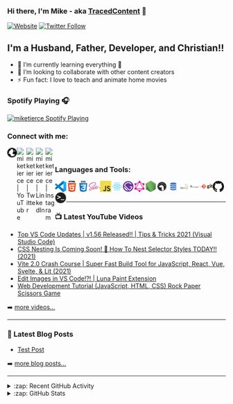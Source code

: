 ### Hi there, I'm Mike - aka [TracedContent][website] 👋

[![Website](https://img.shields.io/endpoint?color=sucess&label=TracedContent.App&style=for-the-badge&url=https%3A%2F%2Fus-central1-tc-cloud.cloudfunctions.net%2FgitBadge)](https://miketierce.com)
[![Twitter Follow](https://img.shields.io/twitter/follow/miketierce?color=1DA1F2&logo=twitter&style=for-the-badge)](https://twitter.com/intent/follow?original_referer=https%3A%2F%2Fgithub.com%2Fmiketierce&screen_name=miketierce)

## I'm a Husband, Father, Developer, and Christian!!

- 🌱 I’m currently learning everything 🤣
- 👯 I’m looking to collaborate with other content creators
- ⚡ Fun fact: I love to teach and animate home movies

### Spotify Playing 🎧

[<img src="https://now-playing-miketierce.vercel.app/api/spotify-playing" alt="miketierce Spotify Playing" width="350" />](https://open.spotify.com/user/swyqyimdc12jajde4vpwd2x1b)

### Connect with me:

[<img align="left" alt="miketierce.com" width="22px" src="https://raw.githubusercontent.com/iconic/open-iconic/master/svg/globe.svg" />][website]
[<img align="left" alt="miketierce | YouTube" width="22px" src="https://cdn.jsdelivr.net/npm/simple-icons@v3/icons/youtube.svg" />][youtube]
[<img align="left" alt="miketierce | Twitter" width="22px" src="https://cdn.jsdelivr.net/npm/simple-icons@v3/icons/twitter.svg" />][twitter]
[<img align="left" alt="miketierce | LinkedIn" width="22px" src="https://cdn.jsdelivr.net/npm/simple-icons@v3/icons/linkedin.svg" />][linkedin]
[<img align="left" alt="miketierce | Instagram" width="22px" src="https://cdn.jsdelivr.net/npm/simple-icons@v3/icons/instagram.svg" />][instagram]

<br />

### Languages and Tools:

[<img align="left" alt="Visual Studio Code" width="26px" src="https://raw.githubusercontent.com/github/explore/80688e429a7d4ef2fca1e82350fe8e3517d3494d/topics/visual-studio-code/visual-studio-code.png" />][webdevplaylist]
[<img align="left" alt="HTML5" width="26px" src="https://raw.githubusercontent.com/github/explore/80688e429a7d4ef2fca1e82350fe8e3517d3494d/topics/html/html.png" />][webdevplaylist]
[<img align="left" alt="CSS3" width="26px" src="https://raw.githubusercontent.com/github/explore/80688e429a7d4ef2fca1e82350fe8e3517d3494d/topics/css/css.png" />][cssplaylist]
[<img align="left" alt="Sass" width="26px" src="https://raw.githubusercontent.com/github/explore/80688e429a7d4ef2fca1e82350fe8e3517d3494d/topics/sass/sass.png" />][cssplaylist]
[<img align="left" alt="JavaScript" width="26px" src="https://raw.githubusercontent.com/github/explore/80688e429a7d4ef2fca1e82350fe8e3517d3494d/topics/javascript/javascript.png" />][jsplaylist]
[<img align="left" alt="React" width="26px" src="https://raw.githubusercontent.com/github/explore/80688e429a7d4ef2fca1e82350fe8e3517d3494d/topics/react/react.png" />][reactplaylist]
[<img align="left" alt="Gatsby" width="26px" src="https://raw.githubusercontent.com/github/explore/e94815998e4e0713912fed477a1f346ec04c3da2/topics/gatsby/gatsby.png" />][webdevplaylist]
[<img align="left" alt="GraphQL" width="26px" src="https://raw.githubusercontent.com/github/explore/80688e429a7d4ef2fca1e82350fe8e3517d3494d/topics/graphql/graphql.png" />][webdevplaylist]
[<img align="left" alt="Node.js" width="26px" src="https://raw.githubusercontent.com/github/explore/80688e429a7d4ef2fca1e82350fe8e3517d3494d/topics/nodejs/nodejs.png" />][webdevplaylist]
[<img align="left" alt="Deno" width="26px" src="https://raw.githubusercontent.com/github/explore/361e2821e2dea67711cde99c9c40ed357061cf27/topics/deno/deno.png" />][webdevplaylist]
[<img align="left" alt="SQL" width="26px" src="https://raw.githubusercontent.com/github/explore/80688e429a7d4ef2fca1e82350fe8e3517d3494d/topics/sql/sql.png" />][webdevplaylist]
[<img align="left" alt="MySQL" width="26px" src="https://raw.githubusercontent.com/github/explore/80688e429a7d4ef2fca1e82350fe8e3517d3494d/topics/mysql/mysql.png" />][webdevplaylist]
[<img align="left" alt="MongoDB" width="26px" src="https://raw.githubusercontent.com/github/explore/80688e429a7d4ef2fca1e82350fe8e3517d3494d/topics/mongodb/mongodb.png" />][webdevplaylist]
[<img align="left" alt="Git" width="26px" src="https://raw.githubusercontent.com/github/explore/80688e429a7d4ef2fca1e82350fe8e3517d3494d/topics/git/git.png" />][webdevplaylist]
[<img align="left" alt="GitHub" width="26px" src="https://raw.githubusercontent.com/github/explore/78df643247d429f6cc873026c0622819ad797942/topics/github/github.png" />][webdevplaylist]
[<img align="left" alt="Terminal" width="26px" src="https://raw.githubusercontent.com/github/explore/80688e429a7d4ef2fca1e82350fe8e3517d3494d/topics/terminal/terminal.png" />][webdevplaylist]

<br />
<br />

---

### 📺 Latest YouTube Videos

<!-- YOUTUBE:START -->

- [Top VS Code Updates | v1.56 Released!! | Tips & Tricks 2021 (Visual Studio Code)](https://www.youtube.com/watch?v=t4_h9DBF2hE)
- [CSS Nesting Is Coming Soon! 🤯 How To Nest Selector Styles TODAY!! (2021)](https://www.youtube.com/watch?v=V7Xinz27XQA)
- [Vite 2.0 Crash Course | Super Fast Build Tool for JavaScript, React, Vue, Svelte, & Lit (2021)](https://www.youtube.com/watch?v=LQQ3CR2JTX8)
- [Edit Images in VS Code!?! | Luna Paint Extension](https://www.youtube.com/watch?v=I_6bZQZheC0)
- [Web Development Tutorial (JavaScript, HTML, CSS) Rock Paper Scissors Game](https://www.youtube.com/watch?v=P_H4_miTKsI)
<!-- YOUTUBE:END -->

➡️ [more videos...](https://youtube.com/miketierce)

---

### 📕 Latest Blog Posts

<!-- BLOG-POST-LIST:START -->
- [Test Post](https://dev.to/miketierce/test-post-33e4)
<!-- BLOG-POST-LIST:END -->

➡️ [more blog posts...](https://miketierce.com)

---

<details>
  <summary>:zap: Recent GitHub Activity</summary>

<!--START_SECTION:activity-->

1. ❌ Closed PR [#1](https://github.com/miketierce/spotify-now-playing/pull/1) in [miketierce/spotify-now-playing](https://github.com/miketierce/spotify-now-playing)
2. 🗣 Commented on [#1](https://github.com/miketierce/spotify-now-playing/issues/1) in [miketierce/spotify-now-playing](https://github.com/miketierce/spotify-now-playing)
3. ❗️ Closed issue [#8](https://github.com/miketierce/free-developer-resources/issues/8) in [miketierce/free-developer-resources](https://github.com/miketierce/free-developer-resources)
4. 🗣 Commented on [#8](https://github.com/miketierce/free-developer-resources/issues/8) in [miketierce/free-developer-resources](https://github.com/miketierce/free-developer-resources)
5. 🗣 Commented on [#7](https://github.com/miketierce/free-developer-resources/issues/7) in [miketierce/free-developer-resources](https://github.com/miketierce/free-developer-resources)
<!--END_SECTION:activity-->

</details>

<details>
  <summary>:zap: GitHub Stats</summary>

  <img align="left" alt="miketierce's GitHub Stats" src="https://github-readme-stats.miketierce.vercel.app/api?username=miketierce&show_icons=true&hide_border=true" />

</details>

[website]: https://tracedcontent.app
[course]: http://tracedcontent.app/welcome
[twitter]: https://twitter.com/tracedcontent
[youtube]: https://youtube.com/tracedcontent
[instagram]: https://instagram.com/miketierce
[linkedin]: https://linkedin.com/in/miketierce
[webdevplaylist]: https://www.youtube.com/playlist?list=PLkwxH9e_vrAJ0WbEsFA9W3I1W-g_BTsbt
[jsplaylist]: https://www.youtube.com/playlist?list=PLkwxH9e_vrALRJKu7wfXby3MKeflhTu6B
[cssplaylist]: https://www.youtube.com/playlist?list=PLkwxH9e_vrALSdvZuEh6gqQdmDoDIoqz4
[reactplaylist]: https://www.youtube.com/playlist?list=PLkwxH9e_vrAK4TdffpxKY3QGyHCpxFcQ0
